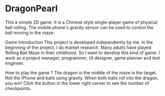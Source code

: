 # DragonPearl
This a simple 2D game. It is a Chinese style single-player game of physical ball rolling. The mobile phone's gravity sensor can be used to control the ball moving in the maze.

Game Introduction
This project is developed independently by me. In the beginning of the project, I do market research. Many adults have played Rolling Ball Maze in their childhood. So I want to develop this kind of game. I work as a project manager, programmer, UI designer, game planner and test engineer.

How to play the game ?
The dragon in the middle of the maze is the target. Roll the iPhone and balls using gravity. When both balls roll into the dragon, you win!
Click the button in the lower right corner to see the number of checkpoints.
